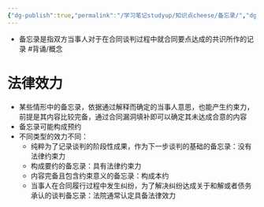 ```yaml
---
{"dg-publish":true,"permalink":"/学习笔记studyup/知识点cheese/备忘录/","dgPassFrontmatter":true,"noteIcon":"","created":"2024-07-14T21:07:43.331+08:00","updated":"2024-10-13T16:37:51.147+08:00"}
---
```


- 备忘录是指双方当事人对于在合同谈判过程中就合同要点达成的共识所作的记录 #背诵/概念 
# 法律效力
- 某些情形中的备忘录，依据通过解释而确定的当事人意思，也能产生约束力，前提是其内容比较完备，通过合同漏洞填补即可以确定其未达成合意的内容
- 备忘录可能构成预约
- 不同类型的效力不同：
	- 纯粹为了记录谈判的阶段性成果，作为下一步谈判的基础的备忘录：没有法律约束力
	- 构成要约的备忘录：具有法律约束力
	- 内容完备且包含约束意义的备忘录：构成本约 
	- 当事人在合同履行过程中发生纠纷，为了解决纠纷达成关于和解或者债务承认的谈判备忘录：法院通常认定具备法律效力